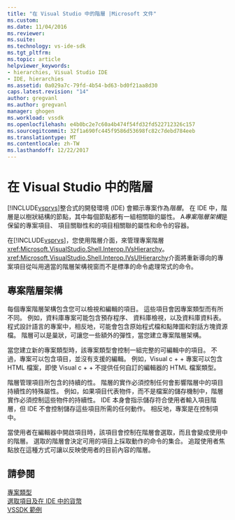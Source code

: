 ```yaml
---
title: "在 Visual Studio 中的階層 |Microsoft 文件"
ms.custom: 
ms.date: 11/04/2016
ms.reviewer: 
ms.suite: 
ms.technology: vs-ide-sdk
ms.tgt_pltfrm: 
ms.topic: article
helpviewer_keywords:
- hierarchies, Visual Studio IDE
- IDE, hierarchies
ms.assetid: 0a029a7c-79fd-4b54-bd63-bd0f21aa8d30
caps.latest.revision: "14"
author: gregvanl
ms.author: gregvanl
manager: ghogen
ms.workload: vssdk
ms.openlocfilehash: e4b0bc2e7c60a4b474f54fd32fd522712326c157
ms.sourcegitcommit: 32f1a690fc445f9586d53698fc82c7debd784eeb
ms.translationtype: MT
ms.contentlocale: zh-TW
ms.lasthandoff: 12/22/2017
---
```

# <a name="hierarchies-in-visual-studio"></a>在 Visual Studio 中的階層
[!INCLUDE[vsprvs](../../code-quality/includes/vsprvs_md.md)]整合式的開發環境 (IDE) 會顯示專案作為*階層*。 在 IDE 中，階層是以樹狀結構的節點，其中每個節點都有一組相關聯的屬性。 A*專案階層架構*是保留的專案項目、 項目關聯性和的項目相關聯的屬性和命令的容器。  
  
 在[!INCLUDE[vsprvs](../../code-quality/includes/vsprvs_md.md)]，您使用階層介面，來管理專案階層<xref:Microsoft.VisualStudio.Shell.Interop.IVsHierarchy>。 <xref:Microsoft.VisualStudio.Shell.Interop.IVsUIHierarchy>介面將重新導向的專案項目從叫用適當的階層架構視窗而不是標準的命令處理常式的命令。  
  
## <a name="project-hierarchies"></a>專案階層架構  
 每個專案階層架構包含您可以檢視和編輯的項目。 這些項目會因專案類型而有所不同。 例如，資料庫專案可能包含預存程序、 資料庫檢視，以及資料庫資料表。 程式設計語言的專案中，相反地，可能會包含原始程式檔和點陣圖和對話方塊資源檔。 階層可以是巢狀，可讓您一些額外的彈性，當您建立專案階層架構。  
  
 當您建立新的專案類型時，該專案類型會控制一組完整的可編輯中的項目。 不過，專案可以包含項目，並沒有支援的編輯。 例如，Visual c + + 專案可以包含 HTML 檔案，即使 Visual c + + 不提供任何自訂的編輯器的 HTML 檔案類型。  
  
 階層管理項目所包含的持續的性。 階層的實作必須控制任何會影響階層中的項目持續性的特殊屬性。 例如，如果項目代表物件，而不是檔案的儲存機制中，階層實作必須控制這些物件的持續性。 IDE 本身會指示儲存符合使用者輸入項目階層，但 IDE 不會控制儲存這些項目所需的任何動作。 相反地，專案是在控制項中。  
  
 當使用者在編輯器中開啟項目時，該項目會控制在階層會選取，而且會變成使用中的階層。 選取的階層會決定可用的項目上採取動作的命令的集合。 追蹤使用者焦點放在這種方式可讓以反映使用者的目前內容的階層。  
  
## <a name="see-also"></a>請參閱  
 [專案類型](../../extensibility/internals/project-types.md)   
 [選取項目及在 IDE 中的貨幣](../../extensibility/internals/selection-and-currency-in-the-ide.md)   
 [VSSDK 範例](http://aka.ms/vs2015sdksamples)